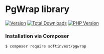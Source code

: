 # PgWrap library

[![Version](http://img.shields.io/packagist/v/softinvest/pgwrap.svg?style=flat)](https://packagist.org/packages/softinvest/pgwrap) 
[![Total Downloads](https://poser.pugx.org/softinvest/pgwrap/downloads?format=flat-square)](https://packagist.org/packages/softinvest/pgwrap)
[![PHP Version](http://img.shields.io/badge/php-8.0+-ff69b4.svg)](https://packagist.org/packages/softinvest/pgwrap)


### Installation via Composer

``` bash
$ composer require softinvest/pgwrap
```
